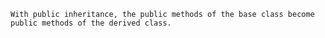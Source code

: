 ```ad-important
With public inheritance, the public methods of the base class become public methods of the derived class.
```